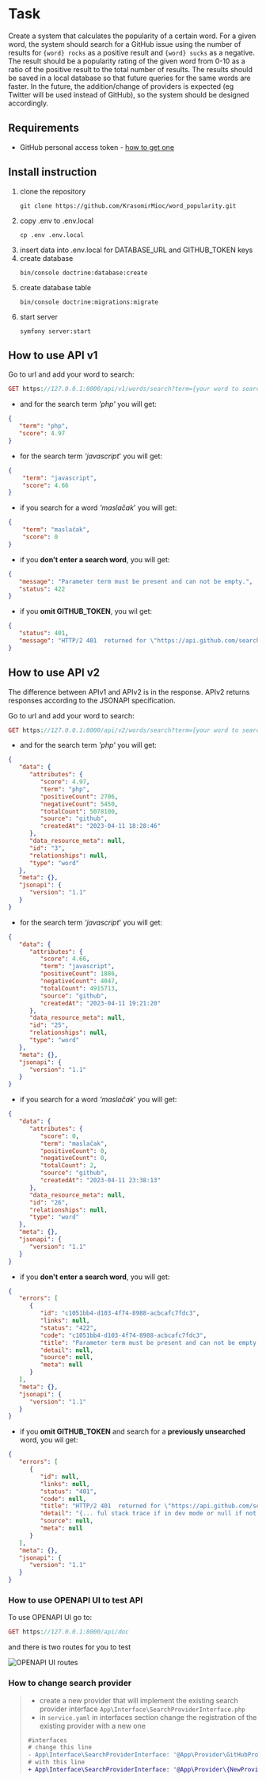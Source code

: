 # Task

Create a system that calculates the popularity of a certain word. 
For a given word, the system should search for a GitHub issue using the number of results 
for ```{word} rocks``` as a positive result and ```{word} sucks``` as a negative. 
The result should be a popularity rating of the given word from 0-10 as a ratio of the 
positive result to the total number of results. The results should be saved in a local 
database so that future queries for the same words are faster. 
In the future, the addition/change of providers is expected (eg Twitter will be used 
instead of GitHub), so the system should be designed accordingly.

## Requirements

- GitHub personal access token - [how to get one](https://github.com/settings/tokens)

## Install instruction

1. clone the repository
    ```
    git clone https://github.com/KrasomirMioc/word_popularity.git
    ```
2. copy .env to .env.local
    ```
    cp .env .env.local
    ```
3. insert data into .env.local for DATABASE_URL and GITHUB_TOKEN keys
4. create database
    ```
    bin/console doctrine:database:create
    ```
5. create database table
    ```
    bin/console doctrine:migrations:migrate
    ```
6. start server
    ```
    symfony server:start
    ```

## How to use API v1

Go to url and add your word to search:
```php
GET https://127.0.0.1:8000/api/v1/words/search?term={your word to search}
```
- and for the search term *'php'* you will get:
```json
{
   "term": "php",
   "score": 4.97
}
```
- for the search term *'javascript*' you will get:
```json
{
    "term": "javascript",
    "score": 4.66
}
```
- if you search for a word *'maslačak*' you will get:
```json
{
    "term": "maslačak",
    "score": 0
}
```
- if you **don't enter a search word**, you will get:
```json
{
   "message": "Parameter term must be present and can not be empty.",
   "status": 422
}
```
- if you **omit GITHUB_TOKEN**, you wil get:
```json
{
   "status": 401,
   "message": "HTTP/2 401  returned for \"https://api.github.com/search/issues?q={your word}"
}
```

## How to use API v2

The difference between APIv1 and APIv2 is in the response. APIv2 returns responses according to the JSONAPI specification.

Go to url and add your word to search:
```php
GET https://127.0.0.1:8000/api/v2/words/search?term={your word to search}
```
- and for the search term *'php'* you will get:
```json
{
   "data": {
      "attributes": {
         "score": 4.97,
         "term": "php",
         "positiveCount": 2706,
         "negativeCount": 5450,
         "totalCount": 5078100,
         "source": "github",
         "createdAt": "2023-04-11 18:28:46"
      },
      "data_resource_meta": null,
      "id": "3",
      "relationships": null,
      "type": "word"
   },
   "meta": {},
   "jsonapi": {
      "version": "1.1"
   }
}
```
- for the search term *'javascript*' you will get:
```json
{
   "data": {
      "attributes": {
         "score": 4.66,
         "term": "javascript",
         "positiveCount": 1886,
         "negativeCount": 4047,
         "totalCount": 4915713,
         "source": "github",
         "createdAt": "2023-04-11 19:21:20"
      },
      "data_resource_meta": null,
      "id": "25",
      "relationships": null,
      "type": "word"
   },
   "meta": {},
   "jsonapi": {
      "version": "1.1"
   }
}
```
- if you search for a word *'maslačak*' you will get:
```json
{
   "data": {
      "attributes": {
         "score": 0,
         "term": "maslačak",
         "positiveCount": 0,
         "negativeCount": 0,
         "totalCount": 2,
         "source": "github",
         "createdAt": "2023-04-11 23:38:13"
      },
      "data_resource_meta": null,
      "id": "26",
      "relationships": null,
      "type": "word"
   },
   "meta": {},
   "jsonapi": {
      "version": "1.1"
   }
}
```
- if you **don't enter a search word**, you will get:
```json
{
   "errors": [
      {
         "id": "c1051bb4-d103-4f74-8988-acbcafc7fdc3",
         "links": null,
         "status": "422",
         "code": "c1051bb4-d103-4f74-8988-acbcafc7fdc3",
         "title": "Parameter term must be present and can not be empty.",
         "detail": null,
         "source": null,
         "meta": null
      }
   ],
   "meta": {},
   "jsonapi": {
      "version": "1.1"
   }
}
```
- if you **omit GITHUB_TOKEN** and search for a **previously unsearched** word, you wil get:
```json
{
   "errors": [
      {
         "id": null,
         "links": null,
         "status": "401",
         "code": null,
         "title": "HTTP/2 401  returned for \"https://api.github.com/search/issues?q=adonis%2Brocks\".",
         "detail": "{... ful stack trace if in dev mode or null if not ...}",
         "source": null,
         "meta": null
      }
   ],
   "meta": {},
   "jsonapi": {
      "version": "1.1"
   }
}
```

### How to use OPENAPI UI to test API

To use OPENAPI UI go to:
```php
GET https://127.0.0.1:8000/api/doc
```
and there is two routes for you to test

![OPENAPI UI routes](public/image/open_api_routes.jpg "OPENAPI UI routes")


### How to change search provider

> - create a new provider that will implement the existing search provider interface ```App\Interface\SearchProviderInterface.php```
> - in ```service.yaml``` in interfaces section change the registration of the existing provider with a new one
> ```diff
> #interfaces
> # change this line
> - App\Interface\SearchProviderInterface: '@App\Provider\GitHubProvider'
> # with this line
> + App\Interface\SearchProviderInterface: '@App\Provider\{NewProvider}'
> ```







